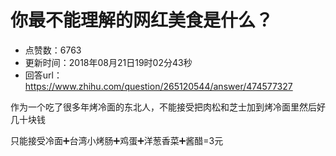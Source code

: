 # 你最不能理解的网红美食是什么？
- 点赞数：6763
- 更新时间：2018年08月21日19时02分43秒
- 回答url：https://www.zhihu.com/question/265120544/answer/474577327
<body>
 <p data-pid="M5Qv86BW">作为一个吃了很多年烤冷面的东北人，不能接受把肉松和芝士加到烤冷面里然后好几十块钱</p>
 <p data-pid="Wym6hCkt">只能接受冷面➕台湾小烤肠➕鸡蛋➕洋葱香菜➕酱醋=3元</p>
</body>